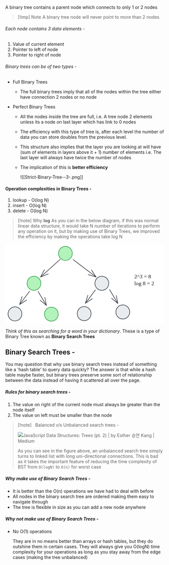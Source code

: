 A binary tree contains a parent node which connects to only 1 or 2 nodes

>[!imp] Note
>A binary tree node will never point to more than 2 nodes

###### Each node contains 3 data elements - 
1. Value of current element
2. Pointer to left of node
3. Pointer to right of node

###### Binary trees can be of two types - 
- Full Binary Trees
	- The full binary trees imply that all of the nodes within the tree either have connection 2 nodes or no node

- Perfect Binary Trees
	- All the nodes inside the tree are full, i.e. A tree node 2 elements unless its a node on last layer which has link to 0 nodes
	- The efficiency with this type of tree is, after each level the number of data you can store doubles from the previous level.
	- This structure also implies that the layer you are looking at will have (sum of elements in layers above it + 1) number of elements i.e. The last layer will always have twice the number of nodes
	- The implication of this is **better efficiency**

		![[Strict-Binary-Tree--3-.png]]

#### Operation complexities in Binary Trees - 
1. lookup - O(log N)
2. insert - O(log N)
3. delete - O(log N)

>[!note] Why **log**
>As you can in the below diagram, if this was normal linear data structure, it would take N number of iterations to perform any operation on it, but by making use of Binary Trees, we improved the efficiency by making the operations take log N

<svg version="1.1" xmlns="http://www.w3.org/2000/svg" viewBox="0 0 576.2291641235352 291.5" width="576.2291641235352" height="291.5">
  <!-- svg-source:excalidraw -->
  
  <defs>
    <style class="style-fonts">
      @font-face {
        font-family: "Virgil";
        src: url("https://excalidraw.com/Virgil.woff2");
      }
      @font-face {
        font-family: "Cascadia";
        src: url("https://excalidraw.com/Cascadia.woff2");
      }
    </style>
    
  </defs>
  <rect x="0" y="0" width="576.2291641235352" height="291.5" fill="#ffffff"></rect><g stroke-linecap="round" transform="translate(193 10) rotate(0 25 25.5)"><path d="M50 25.5 C50 26.98, 49.87 28.47, 49.62 29.93 C49.37 31.38, 48.99 32.83, 48.49 34.22 C48 35.61, 47.37 36.97, 46.65 38.25 C45.93 39.53, 45.08 40.76, 44.15 41.89 C43.22 43.02, 42.18 44.09, 41.07 45.03 C39.96 45.98, 38.75 46.85, 37.5 47.58 C36.25 48.32, 34.91 48.96, 33.55 49.46 C32.19 49.97, 30.77 50.36, 29.34 50.61 C27.92 50.87, 26.45 51, 25 51 C23.55 51, 22.08 50.87, 20.66 50.61 C19.23 50.36, 17.81 49.97, 16.45 49.46 C15.09 48.96, 13.75 48.32, 12.5 47.58 C11.25 46.85, 10.04 45.98, 8.93 45.03 C7.82 44.09, 6.78 43.02, 5.85 41.89 C4.92 40.76, 4.07 39.53, 3.35 38.25 C2.63 36.97, 2 35.61, 1.51 34.22 C1.01 32.83, 0.63 31.38, 0.38 29.93 C0.13 28.47, 0 26.98, 0 25.5 C0 24.02, 0.13 22.53, 0.38 21.07 C0.63 19.62, 1.01 18.17, 1.51 16.78 C2 15.39, 2.63 14.03, 3.35 12.75 C4.07 11.47, 4.92 10.24, 5.85 9.11 C6.78 7.98, 7.82 6.91, 8.93 5.97 C10.04 5.02, 11.25 4.15, 12.5 3.42 C13.75 2.68, 15.09 2.04, 16.45 1.54 C17.81 1.03, 19.23 0.64, 20.66 0.39 C22.08 0.13, 23.55 0, 25 0 C26.45 0, 27.92 0.13, 29.34 0.39 C30.77 0.64, 32.19 1.03, 33.55 1.54 C34.91 2.04, 36.25 2.68, 37.5 3.42 C38.75 4.15, 39.96 5.02, 41.07 5.97 C42.18 6.91, 43.22 7.98, 44.15 9.11 C45.08 10.24, 45.93 11.47, 46.65 12.75 C47.37 14.03, 48 15.39, 48.49 16.78 C48.99 18.17, 49.37 19.62, 49.62 21.07 C49.87 22.53, 49.94 24.76, 50 25.5 C50.06 26.24, 50.06 24.76, 50 25.5" stroke="none" stroke-width="0" fill="#b2f2bb"></path><path d="M50 25.5 C50 26.98, 49.87 28.47, 49.62 29.93 C49.37 31.38, 48.99 32.83, 48.49 34.22 C48 35.61, 47.37 36.97, 46.65 38.25 C45.93 39.53, 45.08 40.76, 44.15 41.89 C43.22 43.02, 42.18 44.09, 41.07 45.03 C39.96 45.98, 38.75 46.85, 37.5 47.58 C36.25 48.32, 34.91 48.96, 33.55 49.46 C32.19 49.97, 30.77 50.36, 29.34 50.61 C27.92 50.87, 26.45 51, 25 51 C23.55 51, 22.08 50.87, 20.66 50.61 C19.23 50.36, 17.81 49.97, 16.45 49.46 C15.09 48.96, 13.75 48.32, 12.5 47.58 C11.25 46.85, 10.04 45.98, 8.93 45.03 C7.82 44.09, 6.78 43.02, 5.85 41.89 C4.92 40.76, 4.07 39.53, 3.35 38.25 C2.63 36.97, 2 35.61, 1.51 34.22 C1.01 32.83, 0.63 31.38, 0.38 29.93 C0.13 28.47, 0 26.98, 0 25.5 C0 24.02, 0.13 22.53, 0.38 21.07 C0.63 19.62, 1.01 18.17, 1.51 16.78 C2 15.39, 2.63 14.03, 3.35 12.75 C4.07 11.47, 4.92 10.24, 5.85 9.11 C6.78 7.98, 7.82 6.91, 8.93 5.97 C10.04 5.02, 11.25 4.15, 12.5 3.42 C13.75 2.68, 15.09 2.04, 16.45 1.54 C17.81 1.03, 19.23 0.64, 20.66 0.39 C22.08 0.13, 23.55 0, 25 0 C26.45 0, 27.92 0.13, 29.34 0.39 C30.77 0.64, 32.19 1.03, 33.55 1.54 C34.91 2.04, 36.25 2.68, 37.5 3.42 C38.75 4.15, 39.96 5.02, 41.07 5.97 C42.18 6.91, 43.22 7.98, 44.15 9.11 C45.08 10.24, 45.93 11.47, 46.65 12.75 C47.37 14.03, 48 15.39, 48.49 16.78 C48.99 18.17, 49.37 19.62, 49.62 21.07 C49.87 22.53, 49.94 24.76, 50 25.5 C50.06 26.24, 50.06 24.76, 50 25.5" stroke="#2f9e44" stroke-width="2" fill="none"></path></g><g stroke-linecap="round" transform="translate(79 118.5) rotate(0 25 25.5)"><path d="M50 25.5 C50 26.98, 49.87 28.47, 49.62 29.93 C49.37 31.38, 48.99 32.83, 48.49 34.22 C48 35.61, 47.37 36.97, 46.65 38.25 C45.93 39.53, 45.08 40.76, 44.15 41.89 C43.22 43.02, 42.18 44.09, 41.07 45.03 C39.96 45.98, 38.75 46.85, 37.5 47.58 C36.25 48.32, 34.91 48.96, 33.55 49.46 C32.19 49.97, 30.77 50.36, 29.34 50.61 C27.92 50.87, 26.45 51, 25 51 C23.55 51, 22.08 50.87, 20.66 50.61 C19.23 50.36, 17.81 49.97, 16.45 49.46 C15.09 48.96, 13.75 48.32, 12.5 47.58 C11.25 46.85, 10.04 45.98, 8.93 45.03 C7.82 44.09, 6.78 43.02, 5.85 41.89 C4.92 40.76, 4.07 39.53, 3.35 38.25 C2.63 36.97, 2 35.61, 1.51 34.22 C1.01 32.83, 0.63 31.38, 0.38 29.93 C0.13 28.47, 0 26.98, 0 25.5 C0 24.02, 0.13 22.53, 0.38 21.07 C0.63 19.62, 1.01 18.17, 1.51 16.78 C2 15.39, 2.63 14.03, 3.35 12.75 C4.07 11.47, 4.92 10.24, 5.85 9.11 C6.78 7.98, 7.82 6.91, 8.93 5.97 C10.04 5.02, 11.25 4.15, 12.5 3.42 C13.75 2.68, 15.09 2.04, 16.45 1.54 C17.81 1.03, 19.23 0.64, 20.66 0.39 C22.08 0.13, 23.55 0, 25 0 C26.45 0, 27.92 0.13, 29.34 0.39 C30.77 0.64, 32.19 1.03, 33.55 1.54 C34.91 2.04, 36.25 2.68, 37.5 3.42 C38.75 4.15, 39.96 5.02, 41.07 5.97 C42.18 6.91, 43.22 7.98, 44.15 9.11 C45.08 10.24, 45.93 11.47, 46.65 12.75 C47.37 14.03, 48 15.39, 48.49 16.78 C48.99 18.17, 49.37 19.62, 49.62 21.07 C49.87 22.53, 49.94 24.76, 50 25.5 C50.06 26.24, 50.06 24.76, 50 25.5" stroke="none" stroke-width="0" fill="#b2f2bb"></path><path d="M50 25.5 C50 26.98, 49.87 28.47, 49.62 29.93 C49.37 31.38, 48.99 32.83, 48.49 34.22 C48 35.61, 47.37 36.97, 46.65 38.25 C45.93 39.53, 45.08 40.76, 44.15 41.89 C43.22 43.02, 42.18 44.09, 41.07 45.03 C39.96 45.98, 38.75 46.85, 37.5 47.58 C36.25 48.32, 34.91 48.96, 33.55 49.46 C32.19 49.97, 30.77 50.36, 29.34 50.61 C27.92 50.87, 26.45 51, 25 51 C23.55 51, 22.08 50.87, 20.66 50.61 C19.23 50.36, 17.81 49.97, 16.45 49.46 C15.09 48.96, 13.75 48.32, 12.5 47.58 C11.25 46.85, 10.04 45.98, 8.93 45.03 C7.82 44.09, 6.78 43.02, 5.85 41.89 C4.92 40.76, 4.07 39.53, 3.35 38.25 C2.63 36.97, 2 35.61, 1.51 34.22 C1.01 32.83, 0.63 31.38, 0.38 29.93 C0.13 28.47, 0 26.98, 0 25.5 C0 24.02, 0.13 22.53, 0.38 21.07 C0.63 19.62, 1.01 18.17, 1.51 16.78 C2 15.39, 2.63 14.03, 3.35 12.75 C4.07 11.47, 4.92 10.24, 5.85 9.11 C6.78 7.98, 7.82 6.91, 8.93 5.97 C10.04 5.02, 11.25 4.15, 12.5 3.42 C13.75 2.68, 15.09 2.04, 16.45 1.54 C17.81 1.03, 19.23 0.64, 20.66 0.39 C22.08 0.13, 23.55 0, 25 0 C26.45 0, 27.92 0.13, 29.34 0.39 C30.77 0.64, 32.19 1.03, 33.55 1.54 C34.91 2.04, 36.25 2.68, 37.5 3.42 C38.75 4.15, 39.96 5.02, 41.07 5.97 C42.18 6.91, 43.22 7.98, 44.15 9.11 C45.08 10.24, 45.93 11.47, 46.65 12.75 C47.37 14.03, 48 15.39, 48.49 16.78 C48.99 18.17, 49.37 19.62, 49.62 21.07 C49.87 22.53, 49.94 24.76, 50 25.5 C50.06 26.24, 50.06 24.76, 50 25.5" stroke="#2f9e44" stroke-width="2" fill="none"></path></g><g stroke-linecap="round" transform="translate(261 228.5) rotate(0 25 25.5)"><path d="M50 25.5 C50 26.98, 49.87 28.47, 49.62 29.93 C49.37 31.38, 48.99 32.83, 48.49 34.22 C48 35.61, 47.37 36.97, 46.65 38.25 C45.93 39.53, 45.08 40.76, 44.15 41.89 C43.22 43.02, 42.18 44.09, 41.07 45.03 C39.96 45.98, 38.75 46.85, 37.5 47.58 C36.25 48.32, 34.91 48.96, 33.55 49.46 C32.19 49.97, 30.77 50.36, 29.34 50.61 C27.92 50.87, 26.45 51, 25 51 C23.55 51, 22.08 50.87, 20.66 50.61 C19.23 50.36, 17.81 49.97, 16.45 49.46 C15.09 48.96, 13.75 48.32, 12.5 47.58 C11.25 46.85, 10.04 45.98, 8.93 45.03 C7.82 44.09, 6.78 43.02, 5.85 41.89 C4.92 40.76, 4.07 39.53, 3.35 38.25 C2.63 36.97, 2 35.61, 1.51 34.22 C1.01 32.83, 0.63 31.38, 0.38 29.93 C0.13 28.47, 0 26.98, 0 25.5 C0 24.02, 0.13 22.53, 0.38 21.07 C0.63 19.62, 1.01 18.17, 1.51 16.78 C2 15.39, 2.63 14.03, 3.35 12.75 C4.07 11.47, 4.92 10.24, 5.85 9.11 C6.78 7.98, 7.82 6.91, 8.93 5.97 C10.04 5.02, 11.25 4.15, 12.5 3.42 C13.75 2.68, 15.09 2.04, 16.45 1.54 C17.81 1.03, 19.23 0.64, 20.66 0.39 C22.08 0.13, 23.55 0, 25 0 C26.45 0, 27.92 0.13, 29.34 0.39 C30.77 0.64, 32.19 1.03, 33.55 1.54 C34.91 2.04, 36.25 2.68, 37.5 3.42 C38.75 4.15, 39.96 5.02, 41.07 5.97 C42.18 6.91, 43.22 7.98, 44.15 9.11 C45.08 10.24, 45.93 11.47, 46.65 12.75 C47.37 14.03, 48 15.39, 48.49 16.78 C48.99 18.17, 49.37 19.62, 49.62 21.07 C49.87 22.53, 49.94 24.76, 50 25.5 C50.06 26.24, 50.06 24.76, 50 25.5" stroke="none" stroke-width="0" fill="#e9ecef"></path><path d="M50 25.5 C50 26.98, 49.87 28.47, 49.62 29.93 C49.37 31.38, 48.99 32.83, 48.49 34.22 C48 35.61, 47.37 36.97, 46.65 38.25 C45.93 39.53, 45.08 40.76, 44.15 41.89 C43.22 43.02, 42.18 44.09, 41.07 45.03 C39.96 45.98, 38.75 46.85, 37.5 47.58 C36.25 48.32, 34.91 48.96, 33.55 49.46 C32.19 49.97, 30.77 50.36, 29.34 50.61 C27.92 50.87, 26.45 51, 25 51 C23.55 51, 22.08 50.87, 20.66 50.61 C19.23 50.36, 17.81 49.97, 16.45 49.46 C15.09 48.96, 13.75 48.32, 12.5 47.58 C11.25 46.85, 10.04 45.98, 8.93 45.03 C7.82 44.09, 6.78 43.02, 5.85 41.89 C4.92 40.76, 4.07 39.53, 3.35 38.25 C2.63 36.97, 2 35.61, 1.51 34.22 C1.01 32.83, 0.63 31.38, 0.38 29.93 C0.13 28.47, 0 26.98, 0 25.5 C0 24.02, 0.13 22.53, 0.38 21.07 C0.63 19.62, 1.01 18.17, 1.51 16.78 C2 15.39, 2.63 14.03, 3.35 12.75 C4.07 11.47, 4.92 10.24, 5.85 9.11 C6.78 7.98, 7.82 6.91, 8.93 5.97 C10.04 5.02, 11.25 4.15, 12.5 3.42 C13.75 2.68, 15.09 2.04, 16.45 1.54 C17.81 1.03, 19.23 0.64, 20.66 0.39 C22.08 0.13, 23.55 0, 25 0 C26.45 0, 27.92 0.13, 29.34 0.39 C30.77 0.64, 32.19 1.03, 33.55 1.54 C34.91 2.04, 36.25 2.68, 37.5 3.42 C38.75 4.15, 39.96 5.02, 41.07 5.97 C42.18 6.91, 43.22 7.98, 44.15 9.11 C45.08 10.24, 45.93 11.47, 46.65 12.75 C47.37 14.03, 48 15.39, 48.49 16.78 C48.99 18.17, 49.37 19.62, 49.62 21.07 C49.87 22.53, 49.94 24.76, 50 25.5 C50.06 26.24, 50.06 24.76, 50 25.5" stroke="#343a40" stroke-width="2" fill="none"></path></g><g stroke-linecap="round" transform="translate(401 222.5) rotate(0 25 25.5)"><path d="M50 25.5 C50 26.98, 49.87 28.47, 49.62 29.93 C49.37 31.38, 48.99 32.83, 48.49 34.22 C48 35.61, 47.37 36.97, 46.65 38.25 C45.93 39.53, 45.08 40.76, 44.15 41.89 C43.22 43.02, 42.18 44.09, 41.07 45.03 C39.96 45.98, 38.75 46.85, 37.5 47.58 C36.25 48.32, 34.91 48.96, 33.55 49.46 C32.19 49.97, 30.77 50.36, 29.34 50.61 C27.92 50.87, 26.45 51, 25 51 C23.55 51, 22.08 50.87, 20.66 50.61 C19.23 50.36, 17.81 49.97, 16.45 49.46 C15.09 48.96, 13.75 48.32, 12.5 47.58 C11.25 46.85, 10.04 45.98, 8.93 45.03 C7.82 44.09, 6.78 43.02, 5.85 41.89 C4.92 40.76, 4.07 39.53, 3.35 38.25 C2.63 36.97, 2 35.61, 1.51 34.22 C1.01 32.83, 0.63 31.38, 0.38 29.93 C0.13 28.47, 0 26.98, 0 25.5 C0 24.02, 0.13 22.53, 0.38 21.07 C0.63 19.62, 1.01 18.17, 1.51 16.78 C2 15.39, 2.63 14.03, 3.35 12.75 C4.07 11.47, 4.92 10.24, 5.85 9.11 C6.78 7.98, 7.82 6.91, 8.93 5.97 C10.04 5.02, 11.25 4.15, 12.5 3.42 C13.75 2.68, 15.09 2.04, 16.45 1.54 C17.81 1.03, 19.23 0.64, 20.66 0.39 C22.08 0.13, 23.55 0, 25 0 C26.45 0, 27.92 0.13, 29.34 0.39 C30.77 0.64, 32.19 1.03, 33.55 1.54 C34.91 2.04, 36.25 2.68, 37.5 3.42 C38.75 4.15, 39.96 5.02, 41.07 5.97 C42.18 6.91, 43.22 7.98, 44.15 9.11 C45.08 10.24, 45.93 11.47, 46.65 12.75 C47.37 14.03, 48 15.39, 48.49 16.78 C48.99 18.17, 49.37 19.62, 49.62 21.07 C49.87 22.53, 49.94 24.76, 50 25.5 C50.06 26.24, 50.06 24.76, 50 25.5" stroke="none" stroke-width="0" fill="#e9ecef"></path><path d="M50 25.5 C50 26.98, 49.87 28.47, 49.62 29.93 C49.37 31.38, 48.99 32.83, 48.49 34.22 C48 35.61, 47.37 36.97, 46.65 38.25 C45.93 39.53, 45.08 40.76, 44.15 41.89 C43.22 43.02, 42.18 44.09, 41.07 45.03 C39.96 45.98, 38.75 46.85, 37.5 47.58 C36.25 48.32, 34.91 48.96, 33.55 49.46 C32.19 49.97, 30.77 50.36, 29.34 50.61 C27.92 50.87, 26.45 51, 25 51 C23.55 51, 22.08 50.87, 20.66 50.61 C19.23 50.36, 17.81 49.97, 16.45 49.46 C15.09 48.96, 13.75 48.32, 12.5 47.58 C11.25 46.85, 10.04 45.98, 8.93 45.03 C7.82 44.09, 6.78 43.02, 5.85 41.89 C4.92 40.76, 4.07 39.53, 3.35 38.25 C2.63 36.97, 2 35.61, 1.51 34.22 C1.01 32.83, 0.63 31.38, 0.38 29.93 C0.13 28.47, 0 26.98, 0 25.5 C0 24.02, 0.13 22.53, 0.38 21.07 C0.63 19.62, 1.01 18.17, 1.51 16.78 C2 15.39, 2.63 14.03, 3.35 12.75 C4.07 11.47, 4.92 10.24, 5.85 9.11 C6.78 7.98, 7.82 6.91, 8.93 5.97 C10.04 5.02, 11.25 4.15, 12.5 3.42 C13.75 2.68, 15.09 2.04, 16.45 1.54 C17.81 1.03, 19.23 0.64, 20.66 0.39 C22.08 0.13, 23.55 0, 25 0 C26.45 0, 27.92 0.13, 29.34 0.39 C30.77 0.64, 32.19 1.03, 33.55 1.54 C34.91 2.04, 36.25 2.68, 37.5 3.42 C38.75 4.15, 39.96 5.02, 41.07 5.97 C42.18 6.91, 43.22 7.98, 44.15 9.11 C45.08 10.24, 45.93 11.47, 46.65 12.75 C47.37 14.03, 48 15.39, 48.49 16.78 C48.99 18.17, 49.37 19.62, 49.62 21.07 C49.87 22.53, 49.94 24.76, 50 25.5 C50.06 26.24, 50.06 24.76, 50 25.5" stroke="#343a40" stroke-width="2" fill="none"></path></g><g stroke-linecap="round" transform="translate(142 230.5) rotate(0 25 25.5)"><path d="M50 25.5 C50 26.98, 49.87 28.47, 49.62 29.93 C49.37 31.38, 48.99 32.83, 48.49 34.22 C48 35.61, 47.37 36.97, 46.65 38.25 C45.93 39.53, 45.08 40.76, 44.15 41.89 C43.22 43.02, 42.18 44.09, 41.07 45.03 C39.96 45.98, 38.75 46.85, 37.5 47.58 C36.25 48.32, 34.91 48.96, 33.55 49.46 C32.19 49.97, 30.77 50.36, 29.34 50.61 C27.92 50.87, 26.45 51, 25 51 C23.55 51, 22.08 50.87, 20.66 50.61 C19.23 50.36, 17.81 49.97, 16.45 49.46 C15.09 48.96, 13.75 48.32, 12.5 47.58 C11.25 46.85, 10.04 45.98, 8.93 45.03 C7.82 44.09, 6.78 43.02, 5.85 41.89 C4.92 40.76, 4.07 39.53, 3.35 38.25 C2.63 36.97, 2 35.61, 1.51 34.22 C1.01 32.83, 0.63 31.38, 0.38 29.93 C0.13 28.47, 0 26.98, 0 25.5 C0 24.02, 0.13 22.53, 0.38 21.07 C0.63 19.62, 1.01 18.17, 1.51 16.78 C2 15.39, 2.63 14.03, 3.35 12.75 C4.07 11.47, 4.92 10.24, 5.85 9.11 C6.78 7.98, 7.82 6.91, 8.93 5.97 C10.04 5.02, 11.25 4.15, 12.5 3.42 C13.75 2.68, 15.09 2.04, 16.45 1.54 C17.81 1.03, 19.23 0.64, 20.66 0.39 C22.08 0.13, 23.55 0, 25 0 C26.45 0, 27.92 0.13, 29.34 0.39 C30.77 0.64, 32.19 1.03, 33.55 1.54 C34.91 2.04, 36.25 2.68, 37.5 3.42 C38.75 4.15, 39.96 5.02, 41.07 5.97 C42.18 6.91, 43.22 7.98, 44.15 9.11 C45.08 10.24, 45.93 11.47, 46.65 12.75 C47.37 14.03, 48 15.39, 48.49 16.78 C48.99 18.17, 49.37 19.62, 49.62 21.07 C49.87 22.53, 49.94 24.76, 50 25.5 C50.06 26.24, 50.06 24.76, 50 25.5" stroke="none" stroke-width="0" fill="#b2f2bb"></path><path d="M50 25.5 C50 26.98, 49.87 28.47, 49.62 29.93 C49.37 31.38, 48.99 32.83, 48.49 34.22 C48 35.61, 47.37 36.97, 46.65 38.25 C45.93 39.53, 45.08 40.76, 44.15 41.89 C43.22 43.02, 42.18 44.09, 41.07 45.03 C39.96 45.98, 38.75 46.85, 37.5 47.58 C36.25 48.32, 34.91 48.96, 33.55 49.46 C32.19 49.97, 30.77 50.36, 29.34 50.61 C27.92 50.87, 26.45 51, 25 51 C23.55 51, 22.08 50.87, 20.66 50.61 C19.23 50.36, 17.81 49.97, 16.45 49.46 C15.09 48.96, 13.75 48.32, 12.5 47.58 C11.25 46.85, 10.04 45.98, 8.93 45.03 C7.82 44.09, 6.78 43.02, 5.85 41.89 C4.92 40.76, 4.07 39.53, 3.35 38.25 C2.63 36.97, 2 35.61, 1.51 34.22 C1.01 32.83, 0.63 31.38, 0.38 29.93 C0.13 28.47, 0 26.98, 0 25.5 C0 24.02, 0.13 22.53, 0.38 21.07 C0.63 19.62, 1.01 18.17, 1.51 16.78 C2 15.39, 2.63 14.03, 3.35 12.75 C4.07 11.47, 4.92 10.24, 5.85 9.11 C6.78 7.98, 7.82 6.91, 8.93 5.97 C10.04 5.02, 11.25 4.15, 12.5 3.42 C13.75 2.68, 15.09 2.04, 16.45 1.54 C17.81 1.03, 19.23 0.64, 20.66 0.39 C22.08 0.13, 23.55 0, 25 0 C26.45 0, 27.92 0.13, 29.34 0.39 C30.77 0.64, 32.19 1.03, 33.55 1.54 C34.91 2.04, 36.25 2.68, 37.5 3.42 C38.75 4.15, 39.96 5.02, 41.07 5.97 C42.18 6.91, 43.22 7.98, 44.15 9.11 C45.08 10.24, 45.93 11.47, 46.65 12.75 C47.37 14.03, 48 15.39, 48.49 16.78 C48.99 18.17, 49.37 19.62, 49.62 21.07 C49.87 22.53, 49.94 24.76, 50 25.5 C50.06 26.24, 50.06 24.76, 50 25.5" stroke="#2f9e44" stroke-width="2" fill="none"></path></g><g stroke-linecap="round" transform="translate(325 118.5) rotate(0 25 25.5)"><path d="M50 25.5 C50 26.98, 49.87 28.47, 49.62 29.93 C49.37 31.38, 48.99 32.83, 48.49 34.22 C48 35.61, 47.37 36.97, 46.65 38.25 C45.93 39.53, 45.08 40.76, 44.15 41.89 C43.22 43.02, 42.18 44.09, 41.07 45.03 C39.96 45.98, 38.75 46.85, 37.5 47.58 C36.25 48.32, 34.91 48.96, 33.55 49.46 C32.19 49.97, 30.77 50.36, 29.34 50.61 C27.92 50.87, 26.45 51, 25 51 C23.55 51, 22.08 50.87, 20.66 50.61 C19.23 50.36, 17.81 49.97, 16.45 49.46 C15.09 48.96, 13.75 48.32, 12.5 47.58 C11.25 46.85, 10.04 45.98, 8.93 45.03 C7.82 44.09, 6.78 43.02, 5.85 41.89 C4.92 40.76, 4.07 39.53, 3.35 38.25 C2.63 36.97, 2 35.61, 1.51 34.22 C1.01 32.83, 0.63 31.38, 0.38 29.93 C0.13 28.47, 0 26.98, 0 25.5 C0 24.02, 0.13 22.53, 0.38 21.07 C0.63 19.62, 1.01 18.17, 1.51 16.78 C2 15.39, 2.63 14.03, 3.35 12.75 C4.07 11.47, 4.92 10.24, 5.85 9.11 C6.78 7.98, 7.82 6.91, 8.93 5.97 C10.04 5.02, 11.25 4.15, 12.5 3.42 C13.75 2.68, 15.09 2.04, 16.45 1.54 C17.81 1.03, 19.23 0.64, 20.66 0.39 C22.08 0.13, 23.55 0, 25 0 C26.45 0, 27.92 0.13, 29.34 0.39 C30.77 0.64, 32.19 1.03, 33.55 1.54 C34.91 2.04, 36.25 2.68, 37.5 3.42 C38.75 4.15, 39.96 5.02, 41.07 5.97 C42.18 6.91, 43.22 7.98, 44.15 9.11 C45.08 10.24, 45.93 11.47, 46.65 12.75 C47.37 14.03, 48 15.39, 48.49 16.78 C48.99 18.17, 49.37 19.62, 49.62 21.07 C49.87 22.53, 49.94 24.76, 50 25.5 C50.06 26.24, 50.06 24.76, 50 25.5" stroke="none" stroke-width="0" fill="#e9ecef"></path><path d="M50 25.5 C50 26.98, 49.87 28.47, 49.62 29.93 C49.37 31.38, 48.99 32.83, 48.49 34.22 C48 35.61, 47.37 36.97, 46.65 38.25 C45.93 39.53, 45.08 40.76, 44.15 41.89 C43.22 43.02, 42.18 44.09, 41.07 45.03 C39.96 45.98, 38.75 46.85, 37.5 47.58 C36.25 48.32, 34.91 48.96, 33.55 49.46 C32.19 49.97, 30.77 50.36, 29.34 50.61 C27.92 50.87, 26.45 51, 25 51 C23.55 51, 22.08 50.87, 20.66 50.61 C19.23 50.36, 17.81 49.97, 16.45 49.46 C15.09 48.96, 13.75 48.32, 12.5 47.58 C11.25 46.85, 10.04 45.98, 8.93 45.03 C7.82 44.09, 6.78 43.02, 5.85 41.89 C4.92 40.76, 4.07 39.53, 3.35 38.25 C2.63 36.97, 2 35.61, 1.51 34.22 C1.01 32.83, 0.63 31.38, 0.38 29.93 C0.13 28.47, 0 26.98, 0 25.5 C0 24.02, 0.13 22.53, 0.38 21.07 C0.63 19.62, 1.01 18.17, 1.51 16.78 C2 15.39, 2.63 14.03, 3.35 12.75 C4.07 11.47, 4.92 10.24, 5.85 9.11 C6.78 7.98, 7.82 6.91, 8.93 5.97 C10.04 5.02, 11.25 4.15, 12.5 3.42 C13.75 2.68, 15.09 2.04, 16.45 1.54 C17.81 1.03, 19.23 0.64, 20.66 0.39 C22.08 0.13, 23.55 0, 25 0 C26.45 0, 27.92 0.13, 29.34 0.39 C30.77 0.64, 32.19 1.03, 33.55 1.54 C34.91 2.04, 36.25 2.68, 37.5 3.42 C38.75 4.15, 39.96 5.02, 41.07 5.97 C42.18 6.91, 43.22 7.98, 44.15 9.11 C45.08 10.24, 45.93 11.47, 46.65 12.75 C47.37 14.03, 48 15.39, 48.49 16.78 C48.99 18.17, 49.37 19.62, 49.62 21.07 C49.87 22.53, 49.94 24.76, 50 25.5 C50.06 26.24, 50.06 24.76, 50 25.5" stroke="#343a40" stroke-width="2" fill="none"></path></g><g stroke-linecap="round" transform="translate(10 229.5) rotate(0 25 25.5)"><path d="M50 25.5 C50 26.98, 49.87 28.47, 49.62 29.93 C49.37 31.38, 48.99 32.83, 48.49 34.22 C48 35.61, 47.37 36.97, 46.65 38.25 C45.93 39.53, 45.08 40.76, 44.15 41.89 C43.22 43.02, 42.18 44.09, 41.07 45.03 C39.96 45.98, 38.75 46.85, 37.5 47.58 C36.25 48.32, 34.91 48.96, 33.55 49.46 C32.19 49.97, 30.77 50.36, 29.34 50.61 C27.92 50.87, 26.45 51, 25 51 C23.55 51, 22.08 50.87, 20.66 50.61 C19.23 50.36, 17.81 49.97, 16.45 49.46 C15.09 48.96, 13.75 48.32, 12.5 47.58 C11.25 46.85, 10.04 45.98, 8.93 45.03 C7.82 44.09, 6.78 43.02, 5.85 41.89 C4.92 40.76, 4.07 39.53, 3.35 38.25 C2.63 36.97, 2 35.61, 1.51 34.22 C1.01 32.83, 0.63 31.38, 0.38 29.93 C0.13 28.47, 0 26.98, 0 25.5 C0 24.02, 0.13 22.53, 0.38 21.07 C0.63 19.62, 1.01 18.17, 1.51 16.78 C2 15.39, 2.63 14.03, 3.35 12.75 C4.07 11.47, 4.92 10.24, 5.85 9.11 C6.78 7.98, 7.82 6.91, 8.93 5.97 C10.04 5.02, 11.25 4.15, 12.5 3.42 C13.75 2.68, 15.09 2.04, 16.45 1.54 C17.81 1.03, 19.23 0.64, 20.66 0.39 C22.08 0.13, 23.55 0, 25 0 C26.45 0, 27.92 0.13, 29.34 0.39 C30.77 0.64, 32.19 1.03, 33.55 1.54 C34.91 2.04, 36.25 2.68, 37.5 3.42 C38.75 4.15, 39.96 5.02, 41.07 5.97 C42.18 6.91, 43.22 7.98, 44.15 9.11 C45.08 10.24, 45.93 11.47, 46.65 12.75 C47.37 14.03, 48 15.39, 48.49 16.78 C48.99 18.17, 49.37 19.62, 49.62 21.07 C49.87 22.53, 49.94 24.76, 50 25.5 C50.06 26.24, 50.06 24.76, 50 25.5" stroke="none" stroke-width="0" fill="#e9ecef"></path><path d="M50 25.5 C50 26.98, 49.87 28.47, 49.62 29.93 C49.37 31.38, 48.99 32.83, 48.49 34.22 C48 35.61, 47.37 36.97, 46.65 38.25 C45.93 39.53, 45.08 40.76, 44.15 41.89 C43.22 43.02, 42.18 44.09, 41.07 45.03 C39.96 45.98, 38.75 46.85, 37.5 47.58 C36.25 48.32, 34.91 48.96, 33.55 49.46 C32.19 49.97, 30.77 50.36, 29.34 50.61 C27.92 50.87, 26.45 51, 25 51 C23.55 51, 22.08 50.87, 20.66 50.61 C19.23 50.36, 17.81 49.97, 16.45 49.46 C15.09 48.96, 13.75 48.32, 12.5 47.58 C11.25 46.85, 10.04 45.98, 8.93 45.03 C7.82 44.09, 6.78 43.02, 5.85 41.89 C4.92 40.76, 4.07 39.53, 3.35 38.25 C2.63 36.97, 2 35.61, 1.51 34.22 C1.01 32.83, 0.63 31.38, 0.38 29.93 C0.13 28.47, 0 26.98, 0 25.5 C0 24.02, 0.13 22.53, 0.38 21.07 C0.63 19.62, 1.01 18.17, 1.51 16.78 C2 15.39, 2.63 14.03, 3.35 12.75 C4.07 11.47, 4.92 10.24, 5.85 9.11 C6.78 7.98, 7.82 6.91, 8.93 5.97 C10.04 5.02, 11.25 4.15, 12.5 3.42 C13.75 2.68, 15.09 2.04, 16.45 1.54 C17.81 1.03, 19.23 0.64, 20.66 0.39 C22.08 0.13, 23.55 0, 25 0 C26.45 0, 27.92 0.13, 29.34 0.39 C30.77 0.64, 32.19 1.03, 33.55 1.54 C34.91 2.04, 36.25 2.68, 37.5 3.42 C38.75 4.15, 39.96 5.02, 41.07 5.97 C42.18 6.91, 43.22 7.98, 44.15 9.11 C45.08 10.24, 45.93 11.47, 46.65 12.75 C47.37 14.03, 48 15.39, 48.49 16.78 C48.99 18.17, 49.37 19.62, 49.62 21.07 C49.87 22.53, 49.94 24.76, 50 25.5 C50.06 26.24, 50.06 24.76, 50 25.5" stroke="#343a40" stroke-width="2" fill="none"></path></g><g stroke-linecap="round"><g transform="translate(199 57) rotate(0 -35.5 32)"><path d="M0 0 C-11.83 10.67, -59.17 53.33, -71 64 M0 0 C-11.83 10.67, -59.17 53.33, -71 64" stroke="#343a40" stroke-width="2" fill="none"></path></g><g transform="translate(199 57) rotate(0 -35.5 32)"><path d="M-56.93 37.5 C-60.55 44.32, -64.16 51.13, -71 64 M-56.93 37.5 C-61.59 46.28, -66.25 55.05, -71 64" stroke="#343a40" stroke-width="2" fill="none"></path></g><g transform="translate(199 57) rotate(0 -35.5 32)"><path d="M-43.19 52.75 C-50.34 55.64, -57.49 58.53, -71 64 M-43.19 52.75 C-52.4 56.47, -61.61 60.2, -71 64" stroke="#343a40" stroke-width="2" fill="none"></path></g></g><mask></mask><g stroke-linecap="round"><g transform="translate(246 58) rotate(0 41.5 31.5)"><path d="M0 0 C13.83 10.5, 69.17 52.5, 83 63 M0 0 C13.83 10.5, 69.17 52.5, 83 63" stroke="#343a40" stroke-width="2" fill="none"></path></g><g transform="translate(246 58) rotate(0 41.5 31.5)"><path d="M54.34 54.13 C62.11 56.53, 69.88 58.94, 83 63 M54.34 54.13 C62.81 56.75, 71.28 59.37, 83 63" stroke="#343a40" stroke-width="2" fill="none"></path></g><g transform="translate(246 58) rotate(0 41.5 31.5)"><path d="M66.75 37.78 C71.16 44.62, 75.56 51.46, 83 63 M66.75 37.78 C71.55 45.24, 76.35 52.69, 83 63" stroke="#343a40" stroke-width="2" fill="none"></path></g></g><mask></mask><g stroke-linecap="round"><g transform="translate(326.5 168.5) rotate(0 -18 24)"><path d="M0 0 C-6 8, -30 40, -36 48 M0 0 C-6 8, -30 40, -36 48" stroke="#343a40" stroke-width="2" fill="none"></path></g><g transform="translate(326.5 168.5) rotate(0 -18 24)"><path d="M-27.29 19.29 C-30.49 29.83, -33.69 40.37, -36 48 M-27.29 19.29 C-29.18 25.52, -31.07 31.75, -36 48" stroke="#343a40" stroke-width="2" fill="none"></path></g><g transform="translate(326.5 168.5) rotate(0 -18 24)"><path d="M-10.88 31.6 C-20.1 37.62, -29.32 43.64, -36 48 M-10.88 31.6 C-16.33 35.16, -21.78 38.72, -36 48" stroke="#343a40" stroke-width="2" fill="none"></path></g></g><mask></mask><g stroke-linecap="round"><g transform="translate(378 167) rotate(0 15 25)"><path d="M0 0 C5 8.33, 25 41.67, 30 50 M0 0 C5 8.33, 25 41.67, 30 50" stroke="#343a40" stroke-width="2" fill="none"></path></g><g transform="translate(378 167) rotate(0 15 25)"><path d="M7.35 31.64 C14.67 37.57, 21.98 43.5, 30 50 M7.35 31.64 C14.71 37.6, 22.06 43.56, 30 50" stroke="#343a40" stroke-width="2" fill="none"></path></g><g transform="translate(378 167) rotate(0 15 25)"><path d="M24.46 21.38 C26.25 30.62, 28.04 39.86, 30 50 M24.46 21.38 C26.26 30.67, 28.06 39.97, 30 50" stroke="#343a40" stroke-width="2" fill="none"></path></g></g><mask></mask><g stroke-linecap="round"><g transform="translate(88 173) rotate(0 -18 24)"><path d="M0 0 C-6 8, -30 40, -36 48 M0 0 C-6 8, -30 40, -36 48" stroke="#343a40" stroke-width="2" fill="none"></path></g><g transform="translate(88 173) rotate(0 -18 24)"><path d="M-27.29 19.29 C-30.31 29.25, -33.34 39.22, -36 48 M-27.29 19.29 C-29.4 26.23, -31.5 33.17, -36 48" stroke="#343a40" stroke-width="2" fill="none"></path></g><g transform="translate(88 173) rotate(0 -18 24)"><path d="M-10.88 31.6 C-19.59 37.29, -28.31 42.98, -36 48 M-10.88 31.6 C-16.95 35.57, -23.02 39.53, -36 48" stroke="#343a40" stroke-width="2" fill="none"></path></g></g><mask></mask><g stroke-linecap="round"><g transform="translate(119 174) rotate(0 15 25)"><path d="M0 0 C5 8.33, 25 41.67, 30 50 M0 0 C5 8.33, 25 41.67, 30 50" stroke="#343a40" stroke-width="2" fill="none"></path></g><g transform="translate(119 174) rotate(0 15 25)"><path d="M7.35 31.64 C13.99 37.01, 20.62 42.39, 30 50 M7.35 31.64 C12.01 35.41, 16.66 39.18, 30 50" stroke="#343a40" stroke-width="2" fill="none"></path></g><g transform="translate(119 174) rotate(0 15 25)"><path d="M24.46 21.38 C26.08 29.76, 27.7 38.14, 30 50 M24.46 21.38 C25.59 27.26, 26.73 33.14, 30 50" stroke="#343a40" stroke-width="2" fill="none"></path></g></g><mask></mask><g transform="translate(468 108) rotate(0 49.11458206176758 25)"><text x="0" y="0" font-family="Virgil, Segoe UI Emoji" font-size="20px" fill="#1e1e1e" text-anchor="start" style="white-space: pre;" direction="ltr" dominant-baseline="text-before-edge">2^3 = 8</text><text x="0" y="25" font-family="Virgil, Segoe UI Emoji" font-size="20px" fill="#1e1e1e" text-anchor="start" style="white-space: pre;" direction="ltr" dominant-baseline="text-before-edge">log 8 = 2</text></g></svg>

_Think of this as searching for a word in your dictionary_. These is a type of Binary Tree known as **Binary Search Trees**


## Binary Search Trees - 

You may question that why use binary search trees instead of something like a 'hash table' to query data quickly? The answer is that while a hash table maybe faster, but binary trees preserve some sort of relationship between the data instead of having it scattered all over the page.

##### Rules for binary search trees - 
1. The value on right of the current node must always be greater than the node itself
2. The value on left must be smaller than the node



>[!note]  &nbsp; Balanced v/s Unbalanced search trees - 
>
> ![JavaScript Data Structures: Trees (pt. 2) | by Esther 승연 Kang | Medium](https://miro.medium.com/v2/resize:fit:642/1*YCWEjg515gqAjFojHioZ8Q.png)
>
>As you can see in the figure above, an unbalanced search tree simply turns to linked list with long uni-directional connections. This is bad as it takes the important feature of reducing the time complexity of BST from `O(logN)` to `O(n)` for worst case


##### Why make use of Binary Search Trees - 
- It is better than the O(n) operations we have had to deal with before
- All nodes in the binary search tree are ordered making them easy to navigate through
- The tree is flexible in size as you can add a new node anywhere

##### Why not make use of Binary Search Trees - 
- No O(1) operations

	They are in no means better than arrays or hash tables, but they do outshine them in certain cases. They will always give you O(logN) time complexity for your operations as long as you stay away from the edge cases (making the tree unbalanced)

